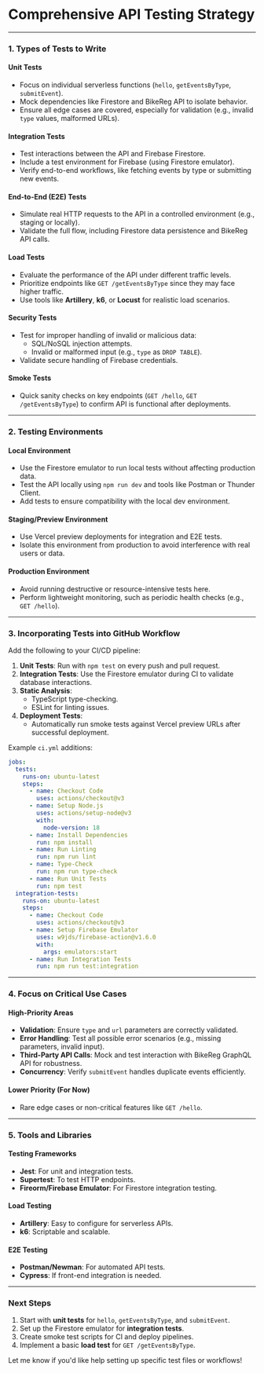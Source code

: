 # Comprehensive API Testing Strategy

---

### **1. Types of Tests to Write**

#### **Unit Tests**

- Focus on individual serverless functions (`hello`, `getEventsByType`, `submitEvent`).
- Mock dependencies like Firestore and BikeReg API to isolate behavior.
- Ensure all edge cases are covered, especially for validation (e.g., invalid `type` values, malformed URLs).

#### **Integration Tests**

- Test interactions between the API and Firebase Firestore.
- Include a test environment for Firebase (using Firestore emulator).
- Verify end-to-end workflows, like fetching events by type or submitting new events.

#### **End-to-End (E2E) Tests**

- Simulate real HTTP requests to the API in a controlled environment (e.g., staging or locally).
- Validate the full flow, including Firestore data persistence and BikeReg API calls.

#### **Load Tests**

- Evaluate the performance of the API under different traffic levels.
- Prioritize endpoints like `GET /getEventsByType` since they may face higher traffic.
- Use tools like **Artillery**, **k6**, or **Locust** for realistic load scenarios.

#### **Security Tests**

- Test for improper handling of invalid or malicious data:
  - SQL/NoSQL injection attempts.
  - Invalid or malformed input (e.g., `type` as `DROP TABLE`).
- Validate secure handling of Firebase credentials.

#### **Smoke Tests**

- Quick sanity checks on key endpoints (`GET /hello`, `GET /getEventsByType`) to confirm API is functional after deployments.

---

### **2. Testing Environments**

#### **Local Environment**

- Use the Firestore emulator to run local tests without affecting production data.
- Test the API locally using `npm run dev` and tools like Postman or Thunder Client.
- Add tests to ensure compatibility with the local dev environment.

#### **Staging/Preview Environment**

- Use Vercel preview deployments for integration and E2E tests.
- Isolate this environment from production to avoid interference with real users or data.

#### **Production Environment**

- Avoid running destructive or resource-intensive tests here.
- Perform lightweight monitoring, such as periodic health checks (e.g., `GET /hello`).

---

### **3. Incorporating Tests into GitHub Workflow**

Add the following to your CI/CD pipeline:

1. **Unit Tests**: Run with `npm test` on every push and pull request.
2. **Integration Tests**: Use the Firestore emulator during CI to validate database interactions.
3. **Static Analysis**:
   - TypeScript type-checking.
   - ESLint for linting issues.
4. **Deployment Tests**:
   - Automatically run smoke tests against Vercel preview URLs after successful deployment.

Example `ci.yml` additions:

```yaml
jobs:
  tests:
    runs-on: ubuntu-latest
    steps:
      - name: Checkout Code
        uses: actions/checkout@v3
      - name: Setup Node.js
        uses: actions/setup-node@v3
        with:
          node-version: 18
      - name: Install Dependencies
        run: npm install
      - name: Run Linting
        run: npm run lint
      - name: Type-Check
        run: npm run type-check
      - name: Run Unit Tests
        run: npm test
  integration-tests:
    runs-on: ubuntu-latest
    steps:
      - name: Checkout Code
        uses: actions/checkout@v3
      - name: Setup Firebase Emulator
        uses: w9jds/firebase-action@v1.6.0
        with:
          args: emulators:start
      - name: Run Integration Tests
        run: npm run test:integration
```

---

### **4. Focus on Critical Use Cases**

#### **High-Priority Areas**

- **Validation**: Ensure `type` and `url` parameters are correctly validated.
- **Error Handling**: Test all possible error scenarios (e.g., missing parameters, invalid input).
- **Third-Party API Calls**: Mock and test interaction with BikeReg GraphQL API for robustness.
- **Concurrency**: Verify `submitEvent` handles duplicate events efficiently.

#### **Lower Priority (For Now)**

- Rare edge cases or non-critical features like `GET /hello`.

---

### **5. Tools and Libraries**

#### **Testing Frameworks**

- **Jest**: For unit and integration tests.
- **Supertest**: To test HTTP endpoints.
- **Fireorm/Firebase Emulator**: For Firestore integration testing.

#### **Load Testing**

- **Artillery**: Easy to configure for serverless APIs.
- **k6**: Scriptable and scalable.

#### **E2E Testing**

- **Postman/Newman**: For automated API tests.
- **Cypress**: If front-end integration is needed.

---

### **Next Steps**

1. Start with **unit tests** for `hello`, `getEventsByType`, and `submitEvent`.
2. Set up the Firestore emulator for **integration tests**.
3. Create smoke test scripts for CI and deploy pipelines.
4. Implement a basic **load test** for `GET /getEventsByType`.

Let me know if you'd like help setting up specific test files or workflows!
